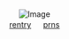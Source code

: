 　　　　　　　　 　　　　　　　　

　　　　　　　　 　　　　　　　　 　　　　　
<p align="center">
  <img src="https://64.media.tumblr.com/8c83346b14d067a08236318993498098/269f540ff96e95c0-3b/s640x960/92e2e42e904ad1c09b7d7d35fe57754dd457b409.pnj" alt="Image">
  <br>
  <a href="https://rentry.co/charchar">rentry</a> 　 <a href="https://pronouns.cc/@charlotteemily">prns</a>
</p>

　　　　　　　　 　　　　　　　　

　　　　　　　　 　　　　　　　　 　　　　　

